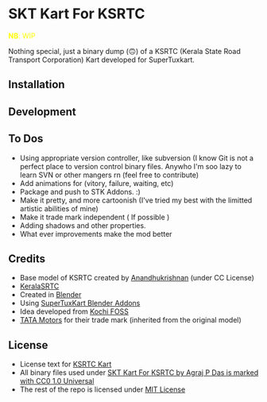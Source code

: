 # SKT Kart For KSRTC

<span style="color: yellow;"><b>NB</b>: WIP</span>

Nothing special, just a binary dump (🙃) of a KSRTC (Kerala State Road Transport Corporation) Kart developed for SuperTuxkart.

## Installation

## Development



## To Dos

- Using appropriate version controller, like subversion (I know Git is not a perfect
place to version control binary files. Anywho I'm soo lazy to learn SVN or other mangers rn (feel free to contribute)
- Add animations for (vitory, failure, waiting, etc)
- Package and push to STK Addons. :)
- Make it pretty, and more cartoonish (I've tried my best with the limitted artistic abilities of mine)
- Make it trade mark independent ( If possible )
- Adding shadows and other properties.
- What ever improvements make the mod better

## Credits

- Base model of KSRTC created by [Anandhukrishnan](https://sketchfab.com/3d-models/ksrtc-fbx-511514fc3444477d91116eed452d882c) (under CC License)
- [KeralaSRTC](https://www.keralartc.com/)
- Created in [Blender](https://www.blender.org/)
- Using [SuperTuxKart Blender Addons](https://github.com/supertuxkart/stk-blender)
- Idea developed from [Kochi FOSS](https://kochifoss.org/)
- [TATA Motors](https://www.tatamotors.com/) for their trade mark (inherited from the original model)

## License
- License text for [KSRTC Kart](./LICENSE.kart)
- All binary files used under [SKT Kart For KSRTC by Agraj P Das is marked with CC0 1.0 Universal](./LICENSE.CC.html)
- The rest of the repo is licensed under [MIT License](./LICENSE.MIT)
